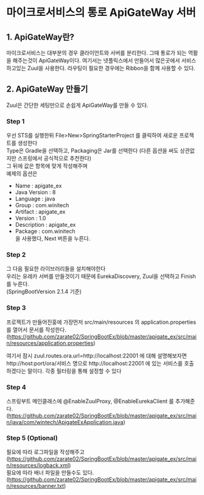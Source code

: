 # 마이크로서비스의 통로 ApiGateWay 서버

## 1. ApiGateWay란?

마이크로서비스는 대부분의 경우 클라이언트와 서버를 분리한다.
그때 통로가 되는 역활을 해주는것이 ApiGateWay이다.
여기서는 넷플릭스에서 만들어서 많은곳에서 서비스하고있는 Zuul을 사용한다.
라우팅이 필요한 경우에는 Ribbon을 함께 사용할 수 있다.

## 2. ApiGateWay 만들기

Zuul은 간단한 세팅만으로 손쉽게 ApiGateWay를 만들 수 있다.

### Step 1

우선 STS를 실행한뒤 File>New>SpringStarterProject 를 클릭하여 새로운 프로젝트를 생성한다<br>
Type은 Gradle을 선택하고, Packaging은 Jar를 선택한다 (다른 옵션을 써도 상관없지만 스프링에서 공식적으로 추천한다)<br>
그 뒤에 값은 항목에 맞게 작성해주며<br>
예제의 옵션은<br>
- Name : apigate_ex<br>
- Java Version : 8<br>
- Language : java<br>
- Group : com.winitech<br>
- Artifact : apigate_ex<br>
- Version : 1.0<br>
- Description : apigate_ex<br>
- Package : com.winitech<br>
을 사용했다, Next 버튼을 누른다.<br>

### Step 2

그 다음 필요한 라이브러리들을 설치해야한다<br>
우리는 유레카 서버를 만들것이기 때문에 EurekaDiscovery, Zuul을 선택하고 Finish를 누른다. <br>
(SpringBootVersion 2.1.4 기준)<br>

### Step 3

프로젝트가 만들어진훙에 가장먼저 src/main/resources 의 application.properties 를 열어서 문서를 작성한다.<br>
(https://github.com/zarate02/SpringBootEx/blob/master/apigate_ex/src/main/resources/application.properties)<br>

여기서 잠시 zuul.routes.ora.url=http://localhost:22001 에 대해 설명해보자면
http://host:port/ora/서비스 명으로 http://localhost:22001 에 있는 서비스를 호출하겠다는 말이다.
각종 필터링을 통해 설정할 수 있다

### Step 4

스프링부트 메인클래스에 @EnableZuulProxy, @EnableEurekaClient 를 추가해준다.<br>
(https://github.com/zarate02/SpringBootEx/blob/master/apigate_ex/src/main/java/com/wintech/ApigateExApplication.java)<br>

### Step 5 (Optional)

필요에 따라 로그파일을 작성해주고<br>
(https://github.com/zarate02/SpringBootEx/blob/master/apigate_ex/src/main/resources/logback.xml)<br>
필요에 따라 배너 파일을 만들수도 있다.<br>
(https://github.com/zarate02/SpringBootEx/blob/master/apigate_ex/src/main/resources/banner.txt)<br>